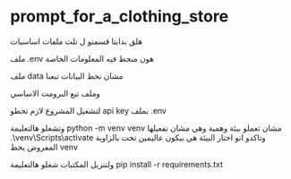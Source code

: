 # prompt_for_a_clothing_store


هلق بدايتا قسمتو ل تلت ملفات اساسيات

ملف .env
 هون منحط فيه المعلومات الخاصة 


 ملف data
 مشان نحط البيانات تبعنا

 وملف تبع البرومت الاساسي

 لتشغيل المشروع 
 لازم تحطو api key بملف .env

 وتشغلو هالتعليمة 
  python -m venv venv
  مشان تعملو بيئة وهمية
  وهي مشان تفعيلها
  .\venv\Scripts\activate
وتاكدو انو اختار البيئة هي 
بيكون عاليمين تحت بالزاوية المفروض يحط venv


ولتنزيل المكتبات شغلو هالتعليمة
pip install -r requirements.txt
